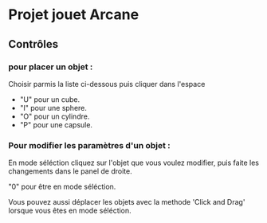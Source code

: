 # Projet jouet Arcane
 
 ## Contrôles

### pour placer un objet : 
Choisir parmis la liste ci-dessous puis cliquer dans l'espace

 - "U" pour un cube.
 - "I" pour une sphere.
 - "O" pour un cylindre.
 - "P" pour une capsule.

### Pour modifier les paramètres d'un objet : 
En mode séléction cliquez sur l'objet que vous voulez modifier, puis faite les changements dans le panel de droite.  

"0" pour être en mode séléction.

Vous pouvez aussi déplacer les objets avec la methode 'Click and Drag' lorsque vous êtes en mode séléction.
